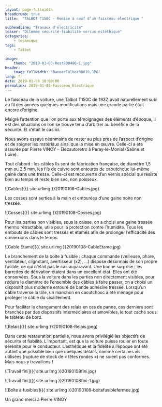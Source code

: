 ```yaml
---
layout: page-fullwidth
breadcrumb: true
title:  "TALBOT T150C - Remise à neuf d’un faisceau électrique "

subheadline: "Travaux d'électricité" 
teaser: "Dilemme sécurité-fiabilité versus estéthique"
categories:
    - technique
tags:
    - Talbot

image:
    thumb: "2019-01-03-Rest800486-1.jpg"
header:
    image_fullwidth: "BannerTalbot90010.JPG"
lang: fr
date: 2019-01-08 10:00:00
permalink: 2019-01-08-Faisceau_Electrique
---
```

Le faisceau de la voiture, une Talbot T150C de 1937, avait naturellement subi au fil des années quelques modifications mais une grande partie était encore d’origine.

Malgré l’attention que l’on porte aux témoignages des éléments d’époque, il est des situations on l’on se trouve tenu d’arbitrer au bénéfice de la sécurité. Et c’était le cas ici.

Nous avons essayé néanmoins de rester au plus près de l’aspect d’origine et de soigner les matériaux ainsi que la mise en œuvre. Celle-ci a été assurée par Pierre VINOY – Elecautoretro à Paray-le-Monial (Saône et Loire).

Tout d’abord : les câbles
Ils sont de fabrication française, de diamètre 1,5 mm ou 2,5 mm, les fils de cuivre sont entourés de caoutchouc lui-même gainé dans une tresse. Celle-ci est recouverte d’un vernis spécial qui résiste bien au temps et reste bien sec, non poisseux.

![Cables]({{ site.urlimg }}20190108-Cables.jpg)

Les cosses sont serties à la main et entourées d’une gaine noire non tressée. 

![Cosses]({{ site.urlimg }}20190108-Cosses.jpg)

Pour les parties non visibles, sous la caisse, on a choisi une gaine tressée thermo rétractable, utile pour la protection contre l’humidité.
Tous les embouts de câbles sont tressés et étamés afin de prolonger l’efficacité des connexions dans le temps.

![Cable Etamé]({{ site.urlimg }}20190108-CableEtame.jpg)

Le branchement de la boite à fusible : chaque commande (veilleuse, phare, ventilateur, clignotant, avertisseur (x2), …) dispose désormais de son propre fusible, ce qui n’était pas le cas auparavant.
Une bonne surprise : les barrettes de dérivation étaient dans un excellent état. Elles ont été conservées.
Sous la voiture dans les parties non directement visibles, pour réduire le diamètre de l’ensemble des câbles à faire passer, on a choisi un dispositif plus moderne entouré de bande adhésive tressée.
Lorsqu’un câble traverse la tôle, un manchon en caoutchouc a été ménagé pour protéger le câble du cisaillement.

Pour faciliter le changement des relais en cas de panne, ces derniers sont branchés par des dispositifs intermédiaires et amovibles, le tout caché sous le tableau de bord.

![Relais]({{ site.urlimg }}20190108-Relais.jpeg)

Dans cette restauration partielle, nous avons privilégié les objectifs de sécurité et fiabilité. L’important, est que la voiture puisse rouler en toute sérénité pour le conducteur. L’esthétique et la fidélité à l’époque ont été autant que possible bien que quelques détails, comme certaines vis utilisées (rupture de stock de « têtes rondes ») ne soient pas conformes. Mais nous y travaillons !

![Travail fini]({{ site.urlimg }}20190108fini.jpg)

![Travail fini]({{ site.urlimg }}20190108fini-1.jpg)

![Boîte à fusibles]({{ site.urlimg }}20190108-boitefusiblefermee.jpg)

Un grand merci à Pierre VINOY
